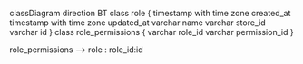 classDiagram
direction BT
class role {
   timestamp with time zone created_at
   timestamp with time zone updated_at
   varchar name
   varchar store_id
   varchar id
}
class role_permissions {
   varchar role_id
   varchar permission_id
}

role_permissions  -->  role : role_id:id
